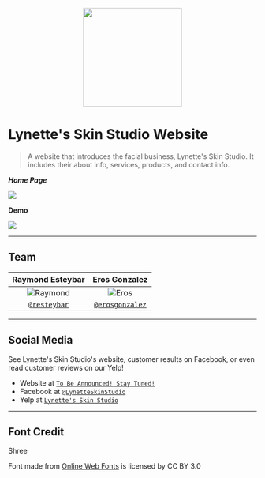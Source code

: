 <p align="center">
<img src="https://i.imgur.com/mhY49WO.png" width="200" />
</p>

# Lynette's Skin Studio Website

> A website that introduces the facial business, Lynette's Skin Studio. It includes their about info, services, products, and contact info.

***Home Page***

![](https://i.imgur.com/0HZBagL.jpg)

**Demo**

![](https://i.imgur.com/yedYVbn.gif)

---

## Team

| **Raymond Esteybar** | **Eros Gonzalez**
| :---: |:---:|
| ![Raymond](https://avatars0.githubusercontent.com/u/25356573?s=200&u=56e82663078daf0e9583a47375a9e99d4c613cc9&v=4)   | ![Eros](https://avatars2.githubusercontent.com/u/25356545?s=200&u=8e92c9176724f31fe920ad52bf23e68481ebd539&v=4) |
| <a href="https://github.com/resteybar" target="_blank">`@resteybar`</a> | <a href="https://github.com/erosgonzalez" target="_blank">`@erosgonzalez`</a> |

---

## Social Media

See Lynette's Skin Studio's website, customer results on Facebook, or even read customer reviews on our Yelp!

- Website at <a href="" target="_blank">`To Be Announced! Stay Tuned!`</a>
- Facebook at <a href="https://www.facebook.com/LynetteSkinStudio/" target="_blank">`@LynetteSkinStudio`</a>
- Yelp at <a href="https://www.yelp.com/biz/lynettes-skin-studio-marina" target="_blank">`Lynette's Skin Studio`</a>

---

## Font Credit
Shree
<div>Font made from <a href="http://www.onlinewebfonts.com">Online Web Fonts</a> is licensed by CC BY 3.0</div>
